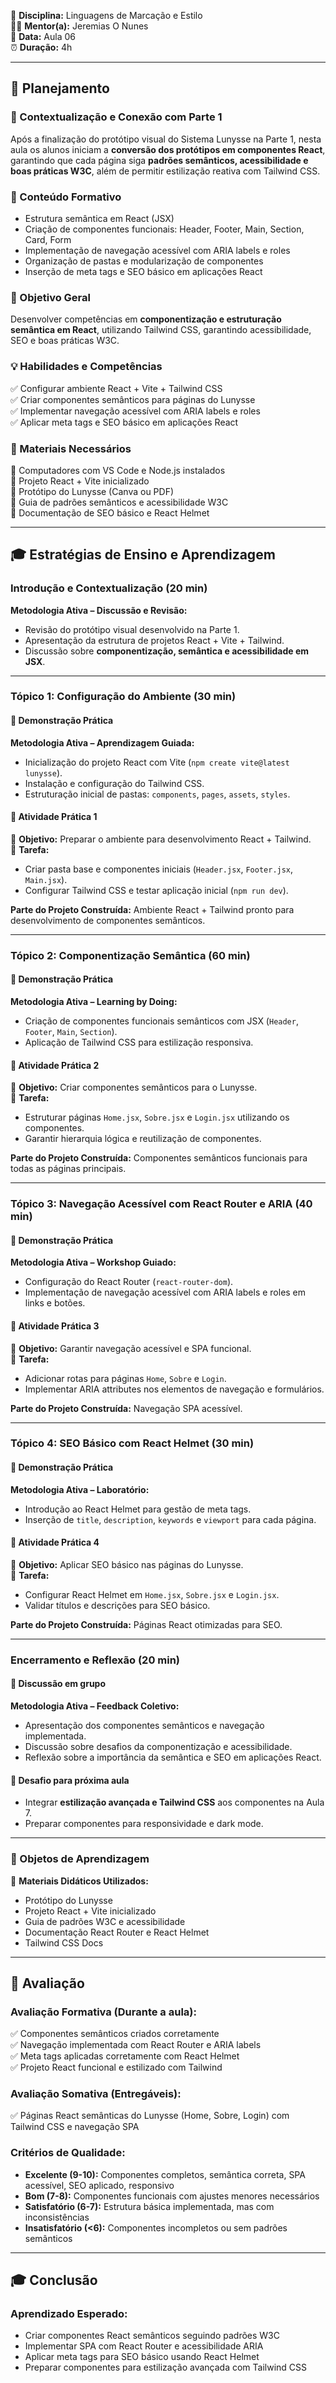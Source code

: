 📌 **Disciplina:** Linguagens de Marcação e Estilo  
👨🏫 **Mentor(a):** Jeremias O Nunes  
📆 **Data:** Aula 06  
⏰ **Duração:** 4h  

---

## 📖 Planejamento  

### 📌 Contextualização e Conexão com Parte 1
Após a finalização do protótipo visual do Sistema Lunysse na Parte 1, nesta aula os alunos iniciam a **conversão dos protótipos em componentes React**, garantindo que cada página siga **padrões semânticos, acessibilidade e boas práticas W3C**, além de permitir estilização reativa com Tailwind CSS.

### 📌 Conteúdo Formativo
- Estrutura semântica em React (JSX)  
- Criação de componentes funcionais: Header, Footer, Main, Section, Card, Form  
- Implementação de navegação acessível com ARIA labels e roles  
- Organização de pastas e modularização de componentes  
- Inserção de meta tags e SEO básico em aplicações React  

### 🎯 Objetivo Geral
Desenvolver competências em **componentização e estruturação semântica em React**, utilizando Tailwind CSS, garantindo acessibilidade, SEO e boas práticas W3C.

### 💡 Habilidades e Competências
✅ Configurar ambiente React + Vite + Tailwind CSS  
✅ Criar componentes semânticos para páginas do Lunysse  
✅ Implementar navegação acessível com ARIA labels e roles  
✅ Aplicar meta tags e SEO básico em aplicações React  

### 📌 Materiais Necessários
📌 Computadores com VS Code e Node.js instalados  
📌 Projeto React + Vite inicializado  
📌 Protótipo do Lunysse (Canva ou PDF)  
📌 Guia de padrões semânticos e acessibilidade W3C  
📌 Documentação de SEO básico e React Helmet  

---

## 🎓 Estratégias de Ensino e Aprendizagem  

### Introdução e Contextualização (20 min)  
**Metodologia Ativa – Discussão e Revisão:**  
- Revisão do protótipo visual desenvolvido na Parte 1.  
- Apresentação da estrutura de projetos React + Vite + Tailwind.  
- Discussão sobre **componentização, semântica e acessibilidade em JSX**.  

---

### **Tópico 1: Configuração do Ambiente (30 min)**  
#### 📌 Demonstração Prática  
**Metodologia Ativa – Aprendizagem Guiada:**  
- Inicialização do projeto React com Vite (`npm create vite@latest lunysse`).  
- Instalação e configuração do Tailwind CSS.  
- Estruturação inicial de pastas: `components`, `pages`, `assets`, `styles`.  

#### 📌 Atividade Prática 1  
🎯 **Objetivo:** Preparar o ambiente para desenvolvimento React + Tailwind.  
📝 **Tarefa:**  
- Criar pasta base e componentes iniciais (`Header.jsx`, `Footer.jsx`, `Main.jsx`).  
- Configurar Tailwind CSS e testar aplicação inicial (`npm run dev`).  

**Parte do Projeto Construída:** Ambiente React + Tailwind pronto para desenvolvimento de componentes semânticos.  

---

### **Tópico 2: Componentização Semântica (60 min)**  
#### 📌 Demonstração Prática  
**Metodologia Ativa – Learning by Doing:**  
- Criação de componentes funcionais semânticos com JSX (`Header`, `Footer`, `Main`, `Section`).  
- Aplicação de Tailwind CSS para estilização responsiva.  

#### 📌 Atividade Prática 2  
🎯 **Objetivo:** Criar componentes semânticos para o Lunysse.  
📝 **Tarefa:**  
- Estruturar páginas `Home.jsx`, `Sobre.jsx` e `Login.jsx` utilizando os componentes.  
- Garantir hierarquia lógica e reutilização de componentes.  

**Parte do Projeto Construída:** Componentes semânticos funcionais para todas as páginas principais.  

---

### **Tópico 3: Navegação Acessível com React Router e ARIA (40 min)**  
#### 📌 Demonstração Prática  
**Metodologia Ativa – Workshop Guiado:**  
- Configuração do React Router (`react-router-dom`).  
- Implementação de navegação acessível com ARIA labels e roles em links e botões.  

#### 📌 Atividade Prática 3  
🎯 **Objetivo:** Garantir navegação acessível e SPA funcional.  
📝 **Tarefa:**  
- Adicionar rotas para páginas `Home`, `Sobre` e `Login`.  
- Implementar ARIA attributes nos elementos de navegação e formulários.  

**Parte do Projeto Construída:** Navegação SPA acessível.  

---

### **Tópico 4: SEO Básico com React Helmet (30 min)**  
#### 📌 Demonstração Prática  
**Metodologia Ativa – Laboratório:**  
- Introdução ao React Helmet para gestão de meta tags.  
- Inserção de `title`, `description`, `keywords` e `viewport` para cada página.  

#### 📌 Atividade Prática 4  
🎯 **Objetivo:** Aplicar SEO básico nas páginas do Lunysse.  
📝 **Tarefa:**  
- Configurar React Helmet em `Home.jsx`, `Sobre.jsx` e `Login.jsx`.  
- Validar títulos e descrições para SEO básico.  

**Parte do Projeto Construída:** Páginas React otimizadas para SEO.  

---

### Encerramento e Reflexão (20 min)  
#### 📌 Discussão em grupo  
**Metodologia Ativa – Feedback Coletivo:**  
- Apresentação dos componentes semânticos e navegação implementada.  
- Discussão sobre desafios da componentização e acessibilidade.  
- Reflexão sobre a importância da semântica e SEO em aplicações React.  

#### 📌 Desafio para próxima aula  
- Integrar **estilização avançada e Tailwind CSS** aos componentes na Aula 7.  
- Preparar componentes para responsividade e dark mode.  

---

### 📌 Objetos de Aprendizagem  
📝 **Materiais Didáticos Utilizados:**  
- Protótipo do Lunysse  
- Projeto React + Vite inicializado  
- Guia de padrões W3C e acessibilidade  
- Documentação React Router e React Helmet  
- Tailwind CSS Docs  

---

## 🎯 Avaliação  

### **Avaliação Formativa (Durante a aula):**  
✅ Componentes semânticos criados corretamente  
✅ Navegação implementada com React Router e ARIA labels  
✅ Meta tags aplicadas corretamente com React Helmet  
✅ Projeto React funcional e estilizado com Tailwind  

### **Avaliação Somativa (Entregáveis):**  
✅ Páginas React semânticas do Lunysse (Home, Sobre, Login) com Tailwind CSS e navegação SPA  

### **Critérios de Qualidade:**  
- **Excelente (9-10):** Componentes completos, semântica correta, SPA acessível, SEO aplicado, responsivo  
- **Bom (7-8):** Componentes funcionais com ajustes menores necessários  
- **Satisfatório (6-7):** Estrutura básica implementada, mas com inconsistências  
- **Insatisfatório (<6):** Componentes incompletos ou sem padrões semânticos  

---

## 🎓 Conclusão  

### **Aprendizado Esperado:**  
- Criar componentes React semânticos seguindo padrões W3C  
- Implementar SPA com React Router e acessibilidade ARIA  
- Aplicar meta tags para SEO básico usando React Helmet  
- Preparar componentes para estilização avançada com Tailwind CSS  
